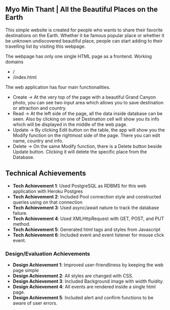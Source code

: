 ## Myo Min Thant | All the Beautiful Places on the Earth

This simple website is created for people who wants to share their favorite destinations on the Earth. Whether it be famous popular place or whether it be unknown undiscovered beautiful place, people can start adding to their travelling list by visiting this webpage.

The webpage has only one single HTML page as a frontend.
Working domains
- /
- /index.html

The web application has four main functionalities.
- Create -> At the very top of the page with a beautiful Grand Canyon photo, you can see two input area which allows you to save destination or attraction and country.
- Read -> At the left side of the page, all the data inside database can be seen. Also by clicking on one of Destination cell will show you its info which will be displayed in the middle of the web page.
- Update -> By clicking Edit button on the table, the app will show you the Modify function on the rightmost side of the page. There you can edit name, country and info.
- Delete -> On the same Modify function, there is a Delete button beside Update button. Clicking it will delete the specific place from the Database.


## Technical Achievements
- **Tech Achievement 1**: Used PostgreSQL as RDBMS for this web application with Heroku Postgres
- **Tech Achievement 2**: Included Pool connection style and constructed queries using on that connection
- **Tech Achievement 3**: Used async/await nature to track the database failure.
- **Tech Achievement 4**: Used XMLHttpRequest with GET, POST, and PUT method.
- **Tech Achievement 5**: Generated html tags and styles from Javascript
- **Tech Achievement 6**: Included event and event listener for mouse click event.

### Design/Evaluation Achievements
- **Design Achievement 1**: Improved user-friendliness by keeping the web page simple
- **Design Achievement 2**: All styles are changed with CSS.
- **Design Achievement 3**: Included Background image with width fluidity.
- **Design Achievement 4**: All events are rendered inside a single html page.
- **Design Achievement 5**: Included alert and confirm functions to be aware of user errors.
